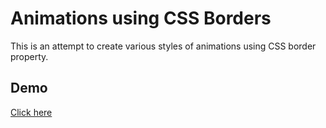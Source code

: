 # Animations using CSS Borders
This is an attempt to create various styles of animations using CSS border property.

## Demo
[Click here](http://codepen.io/mpsinghk/full/Eyxqbm/)
